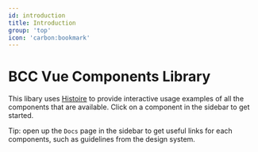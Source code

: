 ```yaml
---
id: introduction
title: Introduction
group: 'top'
icon: 'carbon:bookmark'
---
```


# BCC Vue Components Library

This libary uses [Histoire](https://histoire.dev/) to provide interactive usage examples of all the components that are available. Click on a component in the sidebar to get started.

Tip: open up the `Docs` page in the sidebar to get useful links for each components, such as guidelines from the design system.
